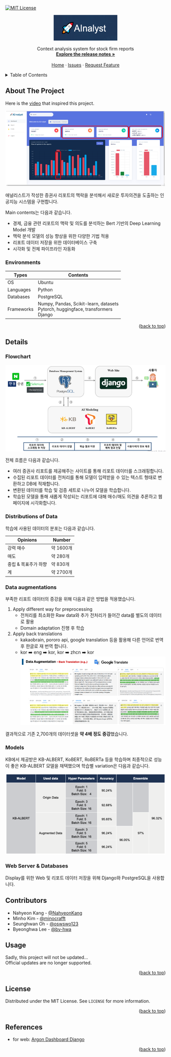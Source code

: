 <!-- Improved compatibility of back to top link -->
<a name="top"></a>

<!-- PROJECT SHIELDS -->
[![MIT License][license-shield]][license]

<!-- PROJECT LOGO -->
<div align="center">
  <img src="assets/logo.png" alt="Logo" width="200" height="80">

  <p align="center">
    Context analysis system for stock firm reports
    <br />
    <a href="https://github.com/minocrafft/Ainalyst/tree/main/RELEASE.md"><strong>Explore the release notes »</strong></a>
    <br />
    <br />
    <a href="https://github.com/minocrafft/Ainalyst">Home</a>
    ·
    <a href="https://github.com/minocrafft/Ainalyst/issues">Issues</a>
    ·
    <a href="https://github.com/minocrafft/Ainalyst/pulls">Request Feature</a>
  </p>
</div>



<!-- TABLE OF CONTENTS -->
<details>
  <summary>Table of Contents</summary>
  <ol>
    <li><a href="#about-the-project">About The Project</a></li>
    <li><a href="#getting-started">Getting Started</a></li>
    <li><a href="#usage">Usage</a></li>
    <li><a href="#roadmap">Roadmap</a></li>
    <li><a href="#contributing">Contributing</a></li>
    <li><a href="#license">License</a></li>
    <li><a href="#contact">Contact</a></li>
    <li><a href="#acknowledgments">Acknowledgments</a></li>
  </ol>
</details>



<!-- ABOUT THE PROJECT -->
## About The Project

Here is the [video](https://www.youtube.com/watch?v=EeRVhKxHqs8&ab_channel=%EB%A8%B8%EB%8B%88%EA%B7%B8%EB%9D%BC%ED%94%BCMoneygraphy) that inspired this project.

![home]

애널리스트가 작성한 증권사 리포트의 맥락을 분석해서 새로운 투자의견을 도출하는 인공지능 시스템을 구현합니다.

Main contents는 다음과 같습니다.

* 경제, 금융 관련 리포트의 맥락 및 의도를 분석하는 Bert 기반의 Deep Learning Model 개발
* 맥락 분석 모델의 성능 향상을 위한 다양한 기법 적용
* 리포트 데이터 저장을 위한 데이터베이스 구축
* 시각화 및 전체 파이프라인 자동화

### Environments

|Types|Contents|
|---|---|
|OS|Ubuntu|
|Languages|Python|
|Databases|PostgreSQL|
|Frameworks|Numpy, Pandas, Scikit-learn, datasets <br>Pytorch, huggingface, transformers <br>Django|

<p align="right">(<a href="#top">back to top</a>)</p>



## Details

### Flowchart
![flowchart]

전체 흐름은 다음과 같습니다.

- 여러 증권사 리포트를 제공해주는 사이트를 통해 리포트 데이터를 스크래핑합니다.
- 수집된 리포트 데이터를 전처리를 통해 모델이 입력받을 수 있는 텍스트 형태로 변환하고 DB에 적재합니다.
- 변환된 데이터를 학습 및 검증 세트로 나누어 모델을 학습합니다.
- 학습된 모델을 통해 새롭게 작성되는 리포트에 대해 매수/매도 의견을 추론하고 웹페이지에 시각화합니다.

### Distributions of Data

학습에 사용된 데이터의 분포는 다음과 같습니다.

|Opinions|Number|
|---|---|
|강력 매수|약 1600개|
|매도|약 280개|
|중립 & 목표주가 하향|약 830개|
|계|약 2700개|


### Data augmentations

부족한 리포트 데이터의 증강을 위해 다음과 같은 방법을 적용했습니다.

1. Apply different way for preprocessing
    - 전처리를 최소화한 Raw data와 추가 전처리가 들어간 data를 별도의 데이터로 활용
    - Domain adaptation 진행 후 학습
2. Apply back translations
    - kakaobrain, pororo api, google translation 등을 활용해 다른 언어로 번역 후 한글로 재 번역 합니다.
    - kor :arrow_right: eng :arrow_right: kor, kor :arrow_right: zhcn :arrow_right: kor
    ![backtranslations]

결과적으로 기존 2,700개의 데이터셋을 **약 4배 정도 증강**했습니다.

### Models

KB에서 제공받은 KB-ALBERT, KoBERT, RoBERTa 등을 학습하며 최종적으로 성능이 좋은 KB-ALBERT 모델을 채택했으며 학습별 variation은 다음과 같습니다.

![performance-table]

### Web Server & Databases

Display를 위한 Web 및 리포트 데이터 저장을 위해 Django와 PostgreSQL을 사용합니다.



<!-- Contributors -->
## Contributors

* Nahyeon Kang - [@NahyeonKang](https://github.com/NahyeonKang)
* Minho Kim - [@minocrafft](https://github.com/minocrafft)
* Seunghwan Oh - [@oswswo123](https://github.com/oswswo123)
* Byeonghwa Lee - [@by-hwa](https://github.com/by-hwa)



<!-- USAGE EXAMPLES -->
## Usage

Sadly, this project will not be updated...  
Official updates are no longer supported.

<p align="right">(<a href="#top">back to top</a>)</p>



<!-- LICENSE -->
## License

Distributed under the MIT License. See `LICENSE` for more information.

<p align="right">(<a href="#top">back to top</a>)</p>



<!-- ACKNOWLEDGMENTS -->
## References

* for web: [Argon Dashboard Django][Argon]

<p align="right">(<a href="#top">back to top</a>)</p>



<!-- MARKDOWN LINKS & IMAGES -->
<!-- https://www.markdownguide.org/basic-syntax/#reference-style-links -->
[license-shield]: https://img.shields.io/github/license/minocrafft/Ainalyst.svg?style=for-the-badge
[license]: LICENSE
[title]: assets/title.png
[home]: assets/home.png
[flowchart]: assets/flowchart.png
[blockdiagram]: assets/blockdiagram.png
[backtranslations]: assets/backtranslations.png
[performance-table]: assets/performance-table.png
[Argon]: https://www.creative-tim.com/product/argon-dashboard-django
[Release-Notes]: RELEASE.md
